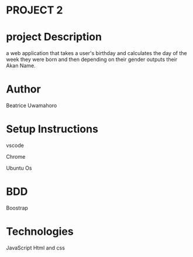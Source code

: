 
# PROJECT 2

# project Description
 a web application that takes a user's birthday and calculates the day of the week they were born and then depending on their gender outputs their Akan Name. 
 
# Author
Beatrice Uwamahoro

# Setup Instructions
 vscode
 
 Chrome
 
 Ubuntu Os
 
 # BDD
 Boostrap
 
 # Technologies
 JavaScript
 Html and css
 
 
 
 
 
